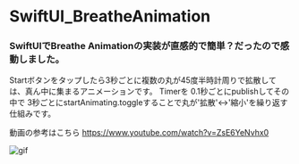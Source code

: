 # SwiftUI_BreatheAnimation
### SwiftUIでBreathe Animationの実装が直感的で簡単？だったので感動しました。

Startボタンをタップしたら3秒ごとに複数の丸が45度半時計周りで拡散しては、真ん中に集まるアニメーションです。
Timerを 0.1秒ごとにpublishしてその中で 3秒ごとにstartAnimating.toggleすることで丸が'拡散'<->'縮小'を繰り返す仕組みです。

動画の参考はこちら
https://www.youtube.com/watch?v=ZsE6YeNvhx0

![gif](https://media.giphy.com/media/v1.Y2lkPTc5MGI3NjExODkzMmIzMmQ1Y2U0ZWEyZDlkNmJiNGY4ZTU5YjhiNGU1YmZmMDRmNSZjdD1n/cXiCr7SfBF6sjroFxu/giphy.gif)
